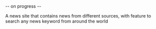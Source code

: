 -- on progress --

A news site that contains news from different sources, with feature to search any news keyword from around the world

